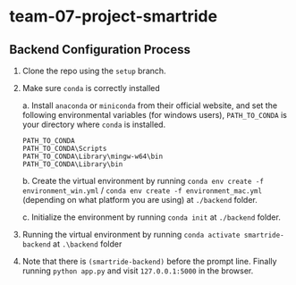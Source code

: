 # team-07-project-smartride

## Backend Configuration Process

1. Clone the repo using the `setup` branch.

2. Make sure `conda` is correctly installed

   a. Install `anaconda` or `miniconda` from their official website, and set the following environmental variables (for windows users), `PATH_TO_CONDA` is your directory where `conda` is installed.

   ```
   PATH_TO_CONDA
   PATH_TO_CONDA\Scripts
   PATH_TO_CONDA\Library\mingw-w64\bin
   PATH_TO_CONDA\Library\bin
   ```

   b. Create the virtual environment by running `conda env create -f environment_win.yml` / `conda env create -f environment_mac.yml` (depending on what platform you are using) at `./backend` folder.

   c. Initialize the environment by running `conda init` at `./backend` folder.

3. Running the virtual environment by running `conda activate smartride-backend` at `.\backend` folder

4. Note that there is `(smartride-backend)` before the prompt line. Finally running `python app.py` and visit `127.0.0.1:5000` in the browser.
